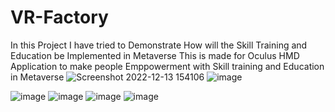 # VR-Factory
In this Project I have tried to Demonstrate How will the Skill Training and Education be Implemented in Metaverse
This is made for Oculus HMD Application to make people Emppowerment with Skill training and Education in Metaverse 
![Screenshot 2022-12-13 154106](https://user-images.githubusercontent.com/100237166/212883921-c0822109-8f9a-401e-9d87-138c4762d8eb.png)
![image](https://user-images.githubusercontent.com/100237166/212997558-1414c9e4-eac7-406e-9924-6e75a7dabc6f.png)

![image](https://user-images.githubusercontent.com/100237166/229200708-6d4c6510-5290-4d04-b2b3-f96e3c2a7207.png)
![image](https://user-images.githubusercontent.com/100237166/229200707-c253eb4f-1916-4f1a-b629-a7ee6ea6b53d.png)
![image](https://user-images.githubusercontent.com/100237166/229200754-7ebaf8b4-0caf-4f72-90bd-25c0d1681b96.png)
![image](https://user-images.githubusercontent.com/100237166/229200798-39f20352-ee09-431f-b3a3-a607e9e42e3b.png)
